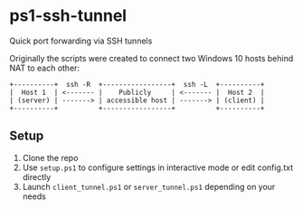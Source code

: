 # ps1-ssh-tunnel
Quick port forwarding via SSH tunnels

Originally the scripts were created to connect two Windows 10 hosts behind NAT to each other:
```
+----------+  ssh -R  +-----------------+  ssh -L  +----------+
|  Host 1  | <------- |    Publicly     | <------- |  Host 2  |
| (server) | -------> | accessible host | -------> | (client) |
+----------+          +-----------------+          +----------+
```

## Setup
1. Clone the repo
2. Use `setup.ps1` to configure settings in interactive mode or edit config.txt directly
3. Launch `client_tunnel.ps1` or `server_tunnel.ps1` depending on your needs